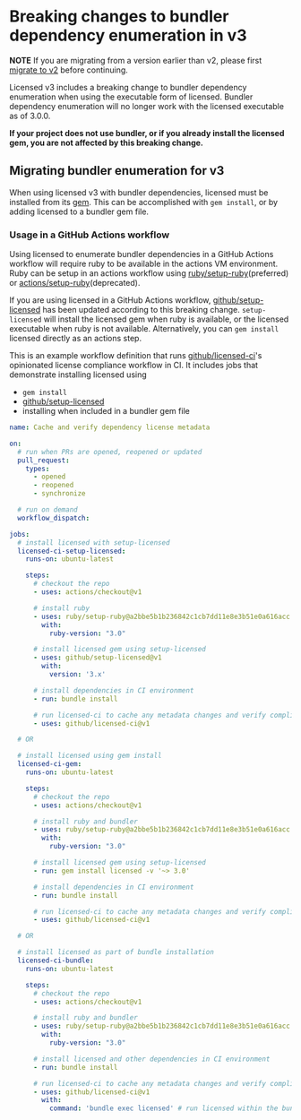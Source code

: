# Breaking changes to bundler dependency enumeration in v3

**NOTE** If you are migrating from a version earlier than v2, please first [migrate to v2](./v2.md) before continuing.

Licensed v3 includes a breaking change to bundler dependency enumeration when using the executable form of licensed.  Bundler dependency enumeration will no longer work with the licensed executable as of 3.0.0.

**If your project does not use bundler, or if you already install the licensed gem, you are not affected by this breaking change.**

## Migrating bundler enumeration for v3

When using licensed v3 with bundler dependencies, licensed must be installed from its [gem](https://rubygems.org/gems/licensed).  This can be accomplished with `gem install`, or by adding licensed to a bundler gem file.

### Usage in a GitHub Actions workflow

Using licensed to enumerate bundler dependencies in a GitHub Actions workflow will require ruby to be available in the actions VM environment.  Ruby can be setup in an actions workflow using [ruby/setup-ruby](https://github.com/ruby/setup-ruby)(preferred) or [actions/setup-ruby](https://github.com/actions/setup-ruby)(deprecated).

If you are using licensed in a GitHub Actions workflow, [github/setup-licensed](https://github.com/github/setup-licensed) has been updated according to this breaking change.  `setup-licensed` will install the licensed gem when ruby is available, or the licensed executable when ruby is not available.  Alternatively, you can `gem install` licensed directly as an actions step.

This is an example workflow definition that runs [github/licensed-ci](https://github.com/github/licensed-ci)'s opinionated license compliance workflow in CI.  It includes jobs that demonstrate installing licensed using
- `gem install`
- [github/setup-licensed](https://github.com/github/setup-licensed)
- installing when included in a bundler gem file

```yml
name: Cache and verify dependency license metadata

on:
  # run when PRs are opened, reopened or updated
  pull_request:
    types:
      - opened
      - reopened
      - synchronize

  # run on demand
  workflow_dispatch:

jobs:
  # install licensed with setup-licensed
  licensed-ci-setup-licensed:
    runs-on: ubuntu-latest

    steps:
      # checkout the repo
      - uses: actions/checkout@v1

      # install ruby
      - uses: ruby/setup-ruby@a2bbe5b1b236842c1cb7dd11e8e3b51e0a616acc
        with:
          ruby-version: "3.0"

      # install licensed gem using setup-licensed
      - uses: github/setup-licensed@v1
        with:
          version: '3.x'

      # install dependencies in CI environment
      - run: bundle install

      # run licensed-ci to cache any metadata changes and verify compliance
      - uses: github/licensed-ci@v1

  # OR

  # install licensed using gem install
  licensed-ci-gem:
    runs-on: ubuntu-latest

    steps:
      # checkout the repo
      - uses: actions/checkout@v1

      # install ruby and bundler
      - uses: ruby/setup-ruby@a2bbe5b1b236842c1cb7dd11e8e3b51e0a616acc
        with:
          ruby-version: "3.0"

      # install licensed gem using setup-licensed
      - run: gem install licensed -v '~> 3.0'

      # install dependencies in CI environment
      - run: bundle install

      # run licensed-ci to cache any metadata changes and verify compliance
      - uses: github/licensed-ci@v1

  # OR

  # install licensed as part of bundle installation
  licensed-ci-bundle:
    runs-on: ubuntu-latest

    steps:
      # checkout the repo
      - uses: actions/checkout@v1

      # install ruby and bundler
      - uses: ruby/setup-ruby@a2bbe5b1b236842c1cb7dd11e8e3b51e0a616acc
        with:
          ruby-version: "3.0"

      # install licensed and other dependencies in CI environment
      - run: bundle install

      # run licensed-ci to cache any metadata changes and verify compliance
      - uses: github/licensed-ci@v1
        with:
          command: 'bundle exec licensed' # run licensed within the bundler context
```
